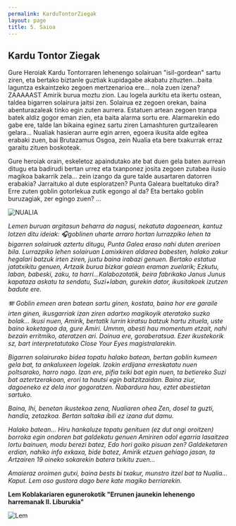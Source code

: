 ```yaml
---
permalink: KarduTontorZiegak
layout: page
title: 5. Saioa
---
```

## Kardu Tontor Ziegak

Gure Heroiak Kardu Tontorraren lehenengo solairuan "isil-gordean" sartu ziren, eta bertako biztanle guztiak kupidagabe akabatu zituzten...baita laguntza eskaintzeko zegoen mertzenarioa ere... nola zuen izena? ZAAAAAST Amirik burua moztu zion. 
Lau logela aurkitu eta ikertu ostean, taldea bigarren solairura jaitsi zen. Solairua ez zegoen orekan, baina abenturazaleak tinko egin zuten aurrera. Estatuen artean zegoen tranpa batek aldiz gogor eman zien, eta baita alarma sortu ere. 
Alarmarekin edo gabe ere, talde lan bikaina eginez sartu ziren Lamashturen gurtzailearen gelara... Nualiak hasieran aurre egin arren, egoera ikusita alde egitea erabaki zuen, bai Brutazamus Osgoa, zein Nualia eta bere txakurrak erraz garaitu zituen boskoteak. 

Gure heroiak orain, eskeletoz apaindutako ate bat duen gela baten aurrean ditugu eta badirudi bertan urrez eta txanponez josita zegoen zutabea ilusio magikoa bakarrik zela... zein izango da gure talde ausartaren datorren erabakia? 
Jarraituko al dute esploratzen? Punta Galeara bueltatuko dira? Erre zuten goblin gotorlekua zutik egongo al da? Eta bertako goblin buruzagiak, zer egingo zuen? ... 


![NUALIA](https://db4sgowjqfwig.cloudfront.net/campaigns/214952/assets/1003786/Nualia_Throne.jpg)


*Lemen buruan argitasun beharra da nagusi, nekatuta dagoenean, kantuz lotzen ditu ideiak: 🎧goblinen uharte arraro hortan lurrazpiko lehen ta bigarren solairuak aztertu ditugu, Punta Galea eraso nahi duten arerioen bila. Lurrazpiko lehen solairuan Lamixkiren aldarea babesten, halako zakur hegalari batzuk irten ziren, juxtu baina irabazi genuen. Bertako estatua jatatxikitu genuen, Artzaik burua bizkar gaiean eraman zuelarik; Ezkutu, laban, babeski, zaku, ta harri...Kalabozotatik, beira fabrikako Janus Junus kapataza askatu ta sendatu, Suzi+laban, gurekin dator, ikusitakoek izutzen badute ere.*

*🪗 Goblin emeen aren batean sartu ginen, kostata, baina hor ere garaile irten ginen, ikusgarriak izan ziren adartxo magikoyik ateratako suzko bolak... Ikusi nuen, Amirik, bertatik lurrin kiratsu batzuk hartu zituela, uste baino koketagoa da, gure Amiri.*
*Ummm, abesti hau momentum etzait, nahi bezain erritmiko, ateratzen ari. Doinua ere, goraberatsua. Ezer ikustekorik sz, bart interpretatutako Close Your Eyes magistralarekin.*

*Bigarren solairurako bidea topatu halako batean, bertan goblin kumeen gela bat, ta ankaluxeen logelak. Izokin erdijana erreskatatu nuen poltsarako, harro nago. Izan ere, pifia txiki bat egin nuen, ta betiereko Suzi bat aztertzerakoan, erori ta hautsi egin baitzitzaidan. Baina ziur, dagoeneko ez dela inor gogoratzen. Ñabardura hau, eztet abestietan sartuko.*

*Baina, Ihi, benetan ikustekoa zena, Nualiaren ohea Zen, dosel ta guzti, handia, zetazkoa. Bertan saltaka ibili ez izana dut damu.*

*Halako batean... Hiru hankaluze topatu genituen (ez dut ongi oroitzen) borroka egin ondoren bat galdekatu genuen Amiriren odol egarria lasaitzea lortu bainuen, modu berezi batez, Edo hori goiko pisuan zen? Galdeketaren erdian, nahiko info exkaxa, bide batez, Amirik etzuen gehiago jasan, ta Artzairen 19 oineko sokarekin batera txikitu zuen...*

*Amaieraz oroimen gutxi, baina bests bi txakur, munstro itzel bat ta Nualia... Kaput. Lem oso gustora dago bere kate magiko berriarekin.*

**Lem Koblakariaren egunerokotik "Errunen jaunekin lehenengo harremanak II. Liburukia"**

![Lem](https://images-wixmp-ed30a86b8c4ca887773594c2.wixmp.com/f/a2f83e3c-4002-4fde-9b3e-79bc1bf8d286/d8tg6cu-33b392b0-4f40-4079-affd-335c98e4f8cc.jpg/v1/fill/w_1024,h_724,q_75,strp/lem__pathfinder_rpg__by_s_gondolf-d8tg6cu.jpg?token=eyJ0eXAiOiJKV1QiLCJhbGciOiJIUzI1NiJ9.eyJpc3MiOiJ1cm46YXBwOjdlMGQxODg5ODIyNjQzNzNhNWYwZDQxNWVhMGQyNmUwIiwic3ViIjoidXJuOmFwcDo3ZTBkMTg4OTgyMjY0MzczYTVmMGQ0MTVlYTBkMjZlMCIsImF1ZCI6WyJ1cm46c2VydmljZTppbWFnZS5vcGVyYXRpb25zIl0sIm9iaiI6W1t7InBhdGgiOiIvZi9hMmY4M2UzYy00MDAyLTRmZGUtOWIzZS03OWJjMWJmOGQyODYvZDh0ZzZjdS0zM2IzOTJiMC00ZjQwLTQwNzktYWZmZC0zMzVjOThlNGY4Y2MuanBnIiwid2lkdGgiOiI8PTEwMjQiLCJoZWlnaHQiOiI8PTcyNCJ9XV19.0b5l3QP9fSd0IZpmkNLGbw5IxvCGsayTmZsAU3E0RbQ)


